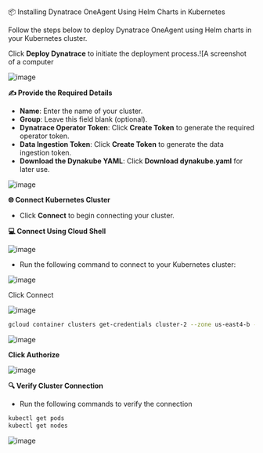 📦 Installing Dynatrace OneAgent Using Helm Charts in Kubernetes

Follow the steps below to deploy Dynatrace OneAgent using Helm charts in your Kubernetes cluster.

Click **Deploy Dynatrace** to initiate the deployment process.![A screenshot of a computer

![image](https://github.com/user-attachments/assets/b3d390b2-413c-4d9e-ad40-f2378da1ebcf)

**✍️ Provide the Required Details**

- **Name**: Enter the name of your cluster.
- **Group**: Leave this field blank (optional).
- **Dynatrace Operator Token**: Click **Create Token** to generate the required operator token.
- **Data Ingestion Token**: Click **Create Token** to generate the data ingestion token.
- **Download the Dynakube YAML**: Click **Download dynakube.yaml** for later use.

![image](https://github.com/user-attachments/assets/df115f82-bf2e-4e80-b5d3-ac63861ab049)

**🌐 Connect Kubernetes Cluster**

- Click **Connect** to begin connecting your cluster.

**💻 Connect Using Cloud Shell**

![image](https://github.com/user-attachments/assets/5858e258-4552-4190-b730-921c8b11ab3d)

- Run the following command to connect to your Kubernetes cluster:

![image](https://github.com/user-attachments/assets/8142e8d8-dc79-4fe1-a3dc-cc920e599deb)

Click Connect

![image](https://github.com/user-attachments/assets/ea795796-a7be-4e93-b484-000a851beb15)

```bash
gcloud container clusters get-credentials cluster-2 --zone us-east4-b --project aiops-447509
```
![image](https://github.com/user-attachments/assets/e865b128-9160-45b3-8463-704dd5bec022)

**Click Authorize**

![image](https://github.com/user-attachments/assets/c2cf15a4-1077-4594-a4e5-012d0809dd82)

**🔍 Verify Cluster Connection**

- Run the following commands to verify the connection

```bash
kubectl get pods
kubectl get nodes
```
![image](https://github.com/user-attachments/assets/aecbd73a-a005-41b9-8390-4c9e8574dceb)






